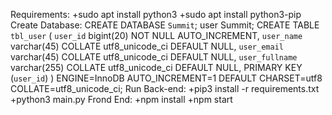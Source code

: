 Requirements:
+sudo apt install python3
+sudo apt install python3-pip
Create Database:
CREATE DATABASE `Summit`;
user Summit;
CREATE TABLE `tbl_user` (
`user_id` bigint(20) NOT NULL AUTO_INCREMENT,
`user_name` varchar(45) COLLATE utf8_unicode_ci DEFAULT NULL,
`user_email` varchar(45) COLLATE utf8_unicode_ci DEFAULT NULL,
`user_fullname` varchar(255) COLLATE utf8_unicode_ci DEFAULT NULL,
PRIMARY KEY (`user_id`)
) ENGINE=InnoDB AUTO_INCREMENT=1 DEFAULT CHARSET=utf8 COLLATE=utf8_unicode_ci;
Run Back-end:
+pip3 install -r requirements.txt
+python3 main.py
Frond End:
+npm install
+npm start
